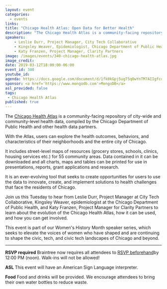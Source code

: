 ```yaml
---
layout: event
categories:
  - events
links:
title: "Chicago Health Atlas: Open Data for Better Health"
description: "The Chicago Health Atlas is a community-facing repository of city-wide and community-level health data, compiled by the Chicago Department of Public Health and other health data partners. With the Atlas, users can explore the health outcomes, behaviors, and characteristics of their neighborhoods and the entire city of Chicago. Join us this Tuesday to hear from Leslie Durr, Project Manager at City Tech Collaborative, Kingsley Weaver, an epidemiologist at the Chicago Department of Public Health, and Katy Franzen, Project Manager for Clarity Partners to learn about the evolution of the Atlas, how it can be used, and how you can get involved."
speakers: 
    - Leslie Durr, Project Manager, City Tech Collaborative 
    - Kingsley Weaver, Epidemiologist, Chicago Department of Public Health
    - Katy Franzen, Project Manager, Clarity Partners
image: /images/events/340-chicago-health-atlas.jpg
image_credit:
date: 2019-03-12T18:00:00-06:00
event_id: 340
youtube_id: 
agenda: https://docs.google.com/document/d/1fk0kGpj5ugT5qOwYnTM7AIIgfcd9luGYh4dOXSxX2Ag/edit?usp=sharing
sponsor: <a href='https://www.mongodb.com'>MongoDB</a>
asl_provided: false
tags:
 - Chicago Health Atlas
published: true
---
```


The [Chicago Health Atlas](https://www.chicagohealthatlas.org) is a community-facing repository of city-wide and community-level health data, compiled by the Chicago Department of Public Health and other health data partners. 

With the Atlas, users can explore the health outcomes, behaviors, and characteristics of their neighborhoods and the entire city of Chicago.

It includes street-level maps of resources (grocery stores, schools, clinics, housing services etc.) for 55 community areas. Data contained in it can be downloaded and all charts, maps and tables can be printed for use in presentations, reports, grant applications and research.

It is an ever-evolving tool that seeks to create opportunities for users to use the data to innovate, create, and implement solutions to health challenges that face the residents of Chicago.

Join us this Tuesday to hear from Leslie Durr, Project Manager at City Tech Collaborative, Kingsley Weaver, epidemiologist at the Chicago Department of Public Health, and Katy Franzen, Project Manager for Clarity Partners to learn about the evolution of the Chicago Health Atlas, how it can be used, and how you can get involved. 

This event is part of our Women's History Month speaker series, which seeks to elevate the voices of women who have shaped and are continuing to shape the civic, tech, and civic tech landscapes of Chicago and beyond. 

---

**RSVP required** Braintree now requires all attendees to [RSVP beforehand]({{site.rsvp_url}})by 12:00 PM (noon). Walk-ins will not be allowed!

**ASL** This event will have an American Sign Language interpreter.

**Food** Food and drinks will be provided. We encourage attendees to bring their own water bottles to reduce waste.
